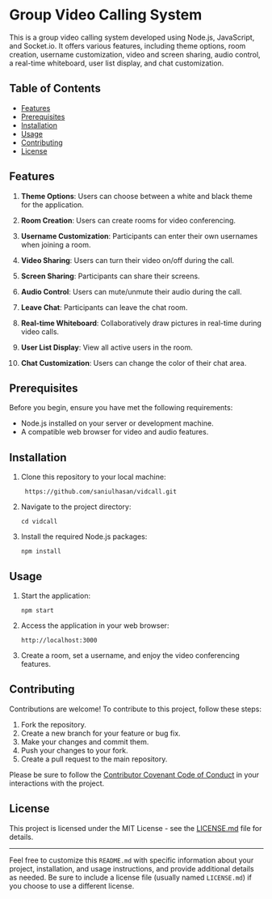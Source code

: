 

# Group Video Calling System

This is a group video calling system developed using Node.js, JavaScript, and Socket.io. It offers various features, including theme options, room creation, username customization, video and screen sharing, audio control, a real-time whiteboard, user list display, and chat customization.

## Table of Contents

- [Features](#features)
- [Prerequisites](#prerequisites)
- [Installation](#installation)
- [Usage](#usage)
- [Contributing](#contributing)
- [License](#license)

## Features

1. **Theme Options**: Users can choose between a white and black theme for the application.

2. **Room Creation**: Users can create rooms for video conferencing.

3. **Username Customization**: Participants can enter their own usernames when joining a room.

4. **Video Sharing**: Users can turn their video on/off during the call.

5. **Screen Sharing**: Participants can share their screens.

6. **Audio Control**: Users can mute/unmute their audio during the call.

7. **Leave Chat**: Participants can leave the chat room.

8. **Real-time Whiteboard**: Collaboratively draw pictures in real-time during video calls.

9. **User List Display**: View all active users in the room.

10. **Chat Customization**: Users can change the color of their chat area.

## Prerequisites

Before you begin, ensure you have met the following requirements:

- Node.js installed on your server or development machine.
- A compatible web browser for video and audio features.

## Installation

1. Clone this repository to your local machine:

   ```shell
    https://github.com/saniulhasan/vidcall.git
   ```

2. Navigate to the project directory:

   ```shell
   cd vidcall
   ```

3. Install the required Node.js packages:

   ```shell
   npm install
   ```

## Usage

1. Start the application:

   ```shell
   npm start
   ```

2. Access the application in your web browser:

   ```shell
   http://localhost:3000
   ```

3. Create a room, set a username, and enjoy the video conferencing features.

## Contributing

Contributions are welcome! To contribute to this project, follow these steps:

1. Fork the repository.
2. Create a new branch for your feature or bug fix.
3. Make your changes and commit them.
4. Push your changes to your fork.
5. Create a pull request to the main repository.

Please be sure to follow the [Contributor Covenant Code of Conduct](CODE_OF_CONDUCT.md) in your interactions with the project.

## License

This project is licensed under the MIT License - see the [LICENSE.md](LICENSE.md) file for details.

---

Feel free to customize this `README.md` with specific information about your project, installation, and usage instructions, and provide additional details as needed. Be sure to include a license file (usually named `LICENSE.md`) if you choose to use a different license.

